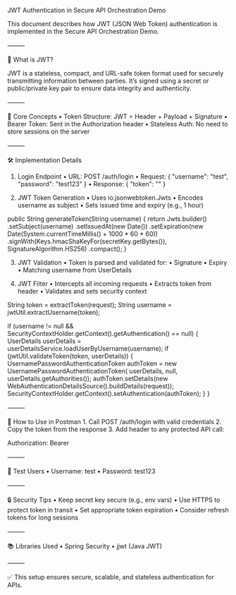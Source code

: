 JWT Authentication in Secure API Orchestration Demo

This document describes how JWT (JSON Web Token) authentication is implemented in the Secure API Orchestration Demo.

⸻

🔐 What is JWT?

JWT is a stateless, compact, and URL-safe token format used for securely transmitting information between parties. It’s signed using a secret or public/private key pair to ensure data integrity and authenticity.

⸻

🧱 Core Concepts
	•	Token Structure: JWT = Header + Payload + Signature
	•	Bearer Token: Sent in the Authorization header
	•	Stateless Auth: No need to store sessions on the server

⸻

🛠️ Implementation Details

1. Login Endpoint
	•	URL: POST /auth/login
	•	Request: { "username": "test", "password": "test123" }
	•	Response: { "token": "<JWT token>" }

2. JWT Token Generation
	•	Uses io.jsonwebtoken.Jwts
	•	Encodes username as subject
	•	Sets issued time and expiry (e.g., 1 hour)

public String generateToken(String username) {
    return Jwts.builder()
            .setSubject(username)
            .setIssuedAt(new Date())
            .setExpiration(new Date(System.currentTimeMillis() + 1000 * 60 * 60))
            .signWith(Keys.hmacShaKeyFor(secretKey.getBytes()), SignatureAlgorithm.HS256)
            .compact();
}

3. JWT Validation
	•	Token is parsed and validated for:
	•	Signature
	•	Expiry
	•	Matching username from UserDetails

4. JWT Filter
	•	Intercepts all incoming requests
	•	Extracts token from header
	•	Validates and sets security context

String token = extractToken(request);
String username = jwtUtil.extractUsername(token);

if (username != null && SecurityContextHolder.getContext().getAuthentication() == null) {
    UserDetails userDetails = userDetailsService.loadUserByUsername(username);
    if (jwtUtil.validateToken(token, userDetails)) {
        UsernamePasswordAuthenticationToken authToken = new UsernamePasswordAuthenticationToken(
                userDetails, null, userDetails.getAuthorities());
        authToken.setDetails(new WebAuthenticationDetailsSource().buildDetails(request));
        SecurityContextHolder.getContext().setAuthentication(authToken);
    }
}


⸻

🔄 How to Use in Postman
	1.	Call POST /auth/login with valid credentials
	2.	Copy the token from the response
	3.	Add header to any protected API call:

Authorization: Bearer <token>


⸻

🧪 Test Users
	•	Username: test
	•	Password: test123

⸻

🔒 Security Tips
	•	Keep secret key secure (e.g., env vars)
	•	Use HTTPS to protect token in transit
	•	Set appropriate token expiration
	•	Consider refresh tokens for long sessions

⸻

📚 Libraries Used
	•	Spring Security
	•	jjwt (Java JWT)

⸻

✅ This setup ensures secure, scalable, and stateless authentication for APIs.
